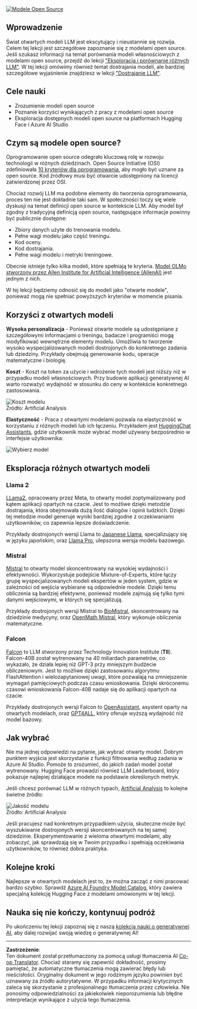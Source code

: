<!--
CO_OP_TRANSLATOR_METADATA:
{
  "original_hash": "a2a83aac52158c23161046cbd13faa2b",
  "translation_date": "2025-10-18T00:59:05+00:00",
  "source_file": "16-open-source-models/README.md",
  "language_code": "pl"
}
-->
[![Modele Open Source](../../../translated_images/16-lesson-banner.6b56555e8404fda1716382db4832cecbe616ccd764de381f0af6cfd694d05f74.pl.png)](https://youtu.be/CuICgfuHFSg?si=x8SpFRUsIxM9dohN)

## Wprowadzenie

Świat otwartych modeli LLM jest ekscytujący i nieustannie się rozwija. Celem tej lekcji jest szczegółowe zapoznanie się z modelami open source. Jeśli szukasz informacji na temat porównania modeli własnościowych z modelami open source, przejdź do lekcji ["Eksploracja i porównanie różnych LLM"](../02-exploring-and-comparing-different-llms/README.md?WT.mc_id=academic-105485-koreyst). W tej lekcji omówimy również temat dostrajania modeli, ale bardziej szczegółowe wyjaśnienie znajdziesz w lekcji ["Dostrajanie LLM"](../18-fine-tuning/README.md?WT.mc_id=academic-105485-koreyst).

## Cele nauki

- Zrozumienie modeli open source
- Poznanie korzyści wynikających z pracy z modelami open source
- Eksploracja dostępnych modeli open source na platformach Hugging Face i Azure AI Studio

## Czym są modele open source?

Oprogramowanie open source odegrało kluczową rolę w rozwoju technologii w różnych dziedzinach. Open Source Initiative (OSI) zdefiniowała [10 kryteriów dla oprogramowania](https://web.archive.org/web/20241126001143/https://opensource.org/osd?WT.mc_id=academic-105485-koreyst), aby mogło być uznane za open source. Kod źródłowy musi być otwarcie udostępniony na licencji zatwierdzonej przez OSI.

Chociaż rozwój LLM ma podobne elementy do tworzenia oprogramowania, proces ten nie jest dokładnie taki sam. W społeczności toczy się wiele dyskusji na temat definicji open source w kontekście LLM. Aby model był zgodny z tradycyjną definicją open source, następujące informacje powinny być publicznie dostępne:

- Zbiory danych użyte do trenowania modelu.
- Pełne wagi modelu jako część treningu.
- Kod oceny.
- Kod dostrajania.
- Pełne wagi modelu i metryki treningowe.

Obecnie istnieje tylko kilka modeli, które spełniają te kryteria. [Model OLMo stworzony przez Allen Institute for Artificial Intelligence (AllenAI)](https://huggingface.co/allenai/OLMo-7B?WT.mc_id=academic-105485-koreyst) jest jednym z nich.

W tej lekcji będziemy odnosić się do modeli jako "otwarte modele", ponieważ mogą nie spełniać powyższych kryteriów w momencie pisania.

## Korzyści z otwartych modeli

**Wysoka personalizacja** - Ponieważ otwarte modele są udostępniane z szczegółowymi informacjami o treningu, badacze i programiści mogą modyfikować wewnętrzne elementy modelu. Umożliwia to tworzenie wysoko wyspecjalizowanych modeli dostrojonych do konkretnego zadania lub dziedziny. Przykłady obejmują generowanie kodu, operacje matematyczne i biologię.

**Koszt** - Koszt na token za użycie i wdrożenie tych modeli jest niższy niż w przypadku modeli własnościowych. Przy budowie aplikacji generatywnej AI warto rozważyć wydajność w stosunku do ceny w kontekście konkretnego zastosowania.

![Koszt modelu](../../../translated_images/model-price.3f5a3e4d32ae00b465325159e1f4ebe7b5861e95117518c6bfc37fe842950687.pl.png)  
Źródło: Artificial Analysis

**Elastyczność** - Praca z otwartymi modelami pozwala na elastyczność w korzystaniu z różnych modeli lub ich łączeniu. Przykładem jest [HuggingChat Assistants](https://huggingface.co/chat?WT.mc_id=academic-105485-koreyst), gdzie użytkownik może wybrać model używany bezpośrednio w interfejsie użytkownika:

![Wybierz model](../../../translated_images/choose-model.f095d15bbac922141591fd4fac586dc8d25e69b42abf305d441b84c238e293f2.pl.png)

## Eksploracja różnych otwartych modeli

### Llama 2

[LLama2](https://huggingface.co/meta-llama?WT.mc_id=academic-105485-koreyst), opracowany przez Meta, to otwarty model zoptymalizowany pod kątem aplikacji opartych na czacie. Jest to możliwe dzięki metodzie dostrajania, która obejmowała dużą ilość dialogów i opinii ludzkich. Dzięki tej metodzie model generuje wyniki bardziej zgodne z oczekiwaniami użytkowników, co zapewnia lepsze doświadczenie.

Przykłady dostrojonych wersji Llama to [Japanese Llama](https://huggingface.co/elyza/ELYZA-japanese-Llama-2-7b?WT.mc_id=academic-105485-koreyst), specjalizujący się w języku japońskim, oraz [Llama Pro](https://huggingface.co/TencentARC/LLaMA-Pro-8B?WT.mc_id=academic-105485-koreyst), ulepszona wersja modelu bazowego.

### Mistral

[Mistral](https://huggingface.co/mistralai?WT.mc_id=academic-105485-koreyst) to otwarty model skoncentrowany na wysokiej wydajności i efektywności. Wykorzystuje podejście Mixture-of-Experts, które łączy grupę wyspecjalizowanych modeli ekspertów w jeden system, gdzie w zależności od wejścia wybierane są odpowiednie modele. Dzięki temu obliczenia są bardziej efektywne, ponieważ modele zajmują się tylko tymi danymi wejściowymi, w których się specjalizują.

Przykłady dostrojonych wersji Mistral to [BioMistral](https://huggingface.co/BioMistral/BioMistral-7B?text=Mon+nom+est+Thomas+et+mon+principal?WT.mc_id=academic-105485-koreyst), skoncentrowany na dziedzinie medycyny, oraz [OpenMath Mistral](https://huggingface.co/nvidia/OpenMath-Mistral-7B-v0.1-hf?WT.mc_id=academic-105485-koreyst), który wykonuje obliczenia matematyczne.

### Falcon

[Falcon](https://huggingface.co/tiiuae?WT.mc_id=academic-105485-koreyst) to LLM stworzony przez Technology Innovation Institute (**TII**). Falcon-40B został wytrenowany na 40 miliardach parametrów, co wykazało, że działa lepiej niż GPT-3 przy mniejszym budżecie obliczeniowym. Jest to możliwe dzięki zastosowaniu algorytmu FlashAttention i wielozapytaniowej uwagi, które pozwalają na zmniejszenie wymagań pamięciowych podczas czasu wnioskowania. Dzięki skróconemu czasowi wnioskowania Falcon-40B nadaje się do aplikacji opartych na czacie.

Przykłady dostrojonych wersji Falcon to [OpenAssistant](https://huggingface.co/OpenAssistant/falcon-40b-sft-top1-560?WT.mc_id=academic-105485-koreyst), asystent oparty na otwartych modelach, oraz [GPT4ALL](https://huggingface.co/nomic-ai/gpt4all-falcon?WT.mc_id=academic-105485-koreyst), który oferuje wyższą wydajność niż model bazowy.

## Jak wybrać

Nie ma jednej odpowiedzi na pytanie, jak wybrać otwarty model. Dobrym punktem wyjścia jest skorzystanie z funkcji filtrowania według zadania w Azure AI Studio. Pomoże to zrozumieć, do jakich zadań model został wytrenowany. Hugging Face prowadzi również LLM Leaderboard, który pokazuje najlepiej działające modele na podstawie określonych metryk.

Jeśli chcesz porównać LLM w różnych typach, [Artificial Analysis](https://artificialanalysis.ai/?WT.mc_id=academic-105485-koreyst) to kolejne świetne źródło:

![Jakość modelu](../../../translated_images/model-quality.aaae1c22e00f7ee1cd9dc186c611ac6ca6627eabd19e5364dce9e216d25ae8a5.pl.png)  
Źródło: Artificial Analysis

Jeśli pracujesz nad konkretnym przypadkiem użycia, skuteczne może być wyszukiwanie dostrojonych wersji skoncentrowanych na tej samej dziedzinie. Eksperymentowanie z wieloma otwartymi modelami, aby zobaczyć, jak sprawdzają się w Twoim przypadku i spełniają oczekiwania użytkowników, to również dobra praktyka.

## Kolejne kroki

Najlepsze w otwartych modelach jest to, że można zacząć z nimi pracować bardzo szybko. Sprawdź [Azure AI Foundry Model Catalog](https://ai.azure.com?WT.mc_id=academic-105485-koreyst), który zawiera specjalną kolekcję Hugging Face z modelami omówionymi w tej lekcji.

## Nauka się nie kończy, kontynuuj podróż

Po ukończeniu tej lekcji zapoznaj się z naszą [kolekcją nauki o generatywnej AI](https://aka.ms/genai-collection?WT.mc_id=academic-105485-koreyst), aby dalej rozwijać swoją wiedzę o generatywnej AI!

---

**Zastrzeżenie**:  
Ten dokument został przetłumaczony za pomocą usługi tłumaczenia AI [Co-op Translator](https://github.com/Azure/co-op-translator). Chociaż staramy się zapewnić dokładność, prosimy pamiętać, że automatyczne tłumaczenia mogą zawierać błędy lub nieścisłości. Oryginalny dokument w jego rodzimym języku powinien być uznawany za źródło autorytatywne. W przypadku informacji krytycznych zaleca się skorzystanie z profesjonalnego tłumaczenia przez człowieka. Nie ponosimy odpowiedzialności za jakiekolwiek nieporozumienia lub błędne interpretacje wynikające z użycia tego tłumaczenia.